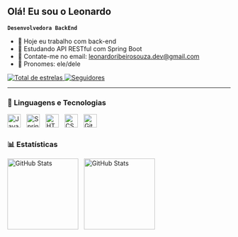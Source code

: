 ## Olá! Eu sou o Leonardo

**`Desenvolvedora BackEnd`**

- 🔭 Hoje eu trabalho com back-end
- 🌱 Estudando API RESTful com Spring Boot
- 👯 Contate-me no email: leonardoribeirosouza.dev@gmail.com
- 🤔 Pronomes: ele/dele

<p>
    <a href="https://github.com/LeonardoRibSouza?tab=repositories">
        <img 
            alt="Total de estrelas" 
            title="Total de estrelas GitHub" 
            src="https://custom-icon-badges.demolab.com/github/stars/LeonardoRibSouza?color=55960c&style=for-the-badge&labelColor=488207&logo=star&label=estrelas"
        />
    </a>
    <a href="https://github.com/Larissakich?tab=followers">
        <img 
            alt="Seguidores" 
            title="Me siga no GitHub" 
            src="https://custom-icon-badges.demolab.com/github/followers/LeonardoRibSouza?color=236ad3&labelColor=1155ba&style=for-the-badge&logo=github&label=Seguidores&logoColor=white"
        />
    </a>
</p>

---

### 🤖 Linguagens e Tecnologias

<img 
    align="left" 
    alt="Java" 
    title="Java"
    width="30px" 
    style="padding-right: 10px;" 
  src="https://cdn.jsdelivr.net/gh/devicons/devicon@latest/icons/java/java-original.svg"
  />
<img
    align="left" 
    alt="Spring Boot" 
    title="Spring Boot"
    width="30px" 
    style="padding-right: 10px;" 
    src="https://cdn.jsdelivr.net/gh/devicons/devicon@latest/icons/spring/spring-original.svg"
/>
<img 
    align="left" 
    alt="HTML"
    title="HTML" 
    width="30px" 
    style="padding-right: 10px;" 
    src="https://cdn.jsdelivr.net/gh/devicons/devicon@latest/icons/html5/html5-original.svg" 
/>
<img 
    align="left" 
    alt="CSS" 
    title="CSS"
    width="30px" 
    style="padding-right: 10px;" 
    src="https://cdn.jsdelivr.net/gh/devicons/devicon@latest/icons/css3/css3-original.svg" 
/>
<img 
    align="left" 
    alt="Git" 
    title="Git"
    width="30px" 
    style="padding-right: 10px;" 
    src="https://cdn.jsdelivr.net/gh/devicons/devicon@latest/icons/git/git-original.svg" 
/>

<br/>
<br/>

### 📊 Estatísticas

<img 
    align="left" 
    alt="GitHub Stats" 
    height="160px" 
    style="padding-right: 10px;" 
    src="https://github-readme-stats.vercel.app/api?username=LeonardoRibSouza&show_icons=true&theme=merko&locale=pt-br" 
/>
<img 
    align="left" 
    alt="GitHub Stats" 
    height="160px" 
    style="padding-right: 10px;" 
    src="https://github-readme-stats.vercel.app/api/top-langs/?username=LeonardoRibSouza&theme=merko&layout=compact&custom_title=Tecnologias&langs_count=12" 
/>
